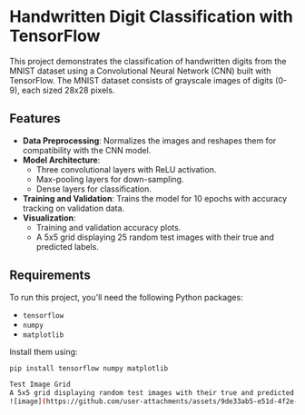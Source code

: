 # Handwritten Digit Classification with TensorFlow

This project demonstrates the classification of handwritten digits from the MNIST dataset using a Convolutional Neural Network (CNN) built with TensorFlow. The MNIST dataset consists of grayscale images of digits (0-9), each sized 28x28 pixels.

## Features

- **Data Preprocessing**: Normalizes the images and reshapes them for compatibility with the CNN model.
- **Model Architecture**:
  - Three convolutional layers with ReLU activation.
  - Max-pooling layers for down-sampling.
  - Dense layers for classification.
- **Training and Validation**: Trains the model for 10 epochs with accuracy tracking on validation data.
- **Visualization**:
  - Training and validation accuracy plots.
  - A 5x5 grid displaying 25 random test images with their true and predicted labels.

## Requirements

To run this project, you'll need the following Python packages:

- `tensorflow`
- `numpy`
- `matplotlib`

Install them using:
```bash
pip install tensorflow numpy matplotlib

Test Image Grid
A 5x5 grid displaying random test images with their true and predicted labels, making it easy to assess model performance.
![image](https://github.com/user-attachments/assets/9de33ab5-e51d-4f2e-9600-9991b7112c44)
